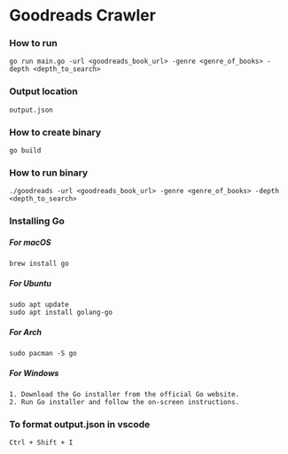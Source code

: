 # Goodreads Crawler

### How to run

    go run main.go -url <goodreads_book_url> -genre <genre_of_books> -depth <depth_to_search>

### Output location

    output.json

### How to create binary

    go build

### How to run binary

    ./goodreads -url <goodreads_book_url> -genre <genre_of_books> -depth <depth_to_search>

### Installing Go
##### For macOS

    brew install go

##### For Ubuntu

    sudo apt update
    sudo apt install golang-go

##### For Arch

    sudo pacman -S go

##### For Windows

    1. Download the Go installer from the official Go website.
    2. Run Go installer and follow the on-screen instructions.


### To format output.json in vscode

    Ctrl + Shift + I